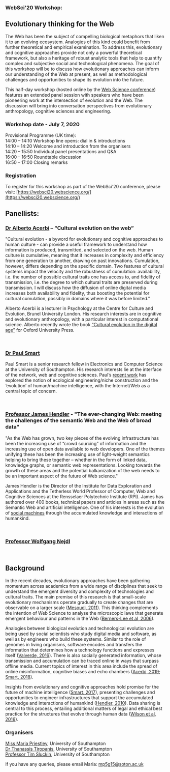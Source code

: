 ### WebSci'20 Workshop:
## Evolutionary thinking for the Web

The Web has been the subject of compelling biological metaphors that liken it to an evolving ecosystem. Analogies of this kind could benefit from further theoretical and empirical examination. To address this, evolutionary and cognitive approaches provide not only a powerful theoretical framework, but also a heritage of robust analytic tools that help to quantify complex and subjective social and technological phenomena. The goal of this workshop will be to discuss how evolutionary approaches can inform our understanding of the Web at present, as well as methodological challenges and opportunities to shape its evolution into the future.   

This half-day workshop (hosted online by the [Web Science conference](https://websci20.webscience.org/)) features an extended panel session with speakers who have been pioneering work at the intersection of evolution and the Web. The discussion will bring into conversation perspectives from evolutionary anthropology, cognitive sciences and engineering.

### Workshop date - July 7, 2020 
Provisional Programme (UK time):   
14:00 – 14:10   Workshop line opens: dial in & introductions   
14:10 – 14:20   Welcome and introduction from the organisers   
14:20 – 15:50   Individual panel presentations and Q&A  
16:00 – 16:50   Roundtable discussion  
16:50 – 17:00   Closing remarks   

### Registration
To register for this workshop as part of the WebSci'20 conference, please visit: [https://websci20.webscience.org/](https://websci20.webscience.org/)


## Panellists:
### [Dr Alberto Acerbi](https://acerbialberto.com/) – “Cultural evolution on the web”
"Cultural evolution - a byword for evolutionary and cognitive approaches to human culture - can provide a useful framework to understand how information is produced, transmitted, and selected on the web. Human culture is cumulative, meaning that it increases in complexity and efficiency from one generation to another, drawing on past innovations. Cumulation, however, differs depending on the specific domain. Two features of cultural systems impact the velocity and the robustness of cumulation: availability, i.e. the number of possible cultural traits one has access to, and fidelity of transmission, i.e. the degree to which cultural traits are preserved during transmission. I will discuss how the diffusion of online digital media increases both availability and fidelity, thus boosting the potential for cultural cumulation, possibly in domains where it was before limited." 

Alberto Acerbi is a lecturer in Psychology at the Centre for Culture and Evolution, Brunel University London. His research interests are in cognitive and evolutionary anthropology, with a particular interest in computational science. Alberto recently wrote the book [“Cultural evolution in the digital age”](https://global.oup.com/academic/product/cultural-evolution-in-the-digital-age-9780198835943?cc=gb&lang=en&) for Oxford University Press.
<p>&nbsp;</p>

### [Dr Paul Smart](http://paulsmart.cognosys.co.uk/)
Paul Smart is a senior research fellow in Electronics and Computer Science at the University of Southampton. His research interests lie at the interface of the network, web and cognitive sciences. Paul’s [recent work](http://paulsmart.cognosys.co.uk/pubs/2017/Machine%20Intelligence%20and%20the%20Social%20Web.pdf?LMCL=ND9E1e) has explored the notion of ecological engineering/niche construction and the ‘evolution’ of human/machine intelligence, with the Internet/Web as a central topic of concern.
<p>&nbsp;</p>

### [Professor James Hendler](https://en.wikipedia.org/wiki/James_Hendler) - "The ever-changing Web: meeting the challenges of the semantic Web and the Web of broad data"
"As the Web has grown, two key pieces of the evolving infrastructure has been the increasing use of “crowd sourcing” of information and the increasing use of open data available to web developers. One of the themes unifying these has been the increasing use of light-weight semantics helping to bring these together – whether in the form of linked data, knowledge graphs, or semantic web representations.  Looking towards the growth of these areas and the potential balkanization of the web needs to be an important aspect of the future of Web science."

James Hendler is the Director of the Institute for Data Exploration and Applications and the Tetherless World Professor of Computer, Web and Cognitive Sciences at the Rensselaer Polytechnic Institute (RPI). James has authored over 400 books, technical papers and articles in areas such as the Semantic Web and artificial intelligence. One of his interests is the evolution of [social machines](https://www.sciencedirect.com/science/article/pii/S0004370209001404) through the accumulated knowledge and interactions of humankind.
<p>&nbsp;</p>

### [Professor Wolfgang Nejdl](https://www.kbs.uni-hannover.de/~nejdl/)
<p>&nbsp;</p>

## Background

In the recent decades, evolutionary approaches have been gathering momentum across academics from a wide range of disciplines that seek to understand the emergent diversity and complexity of technologies and cultural traits. The main premise of this research is that small-scale evolutionary mechanisms operate gradually to create changes that are observable on a larger scale ([Mesoudi, 2011](https://www.amazon.co.uk/Cultural-Evolution-Darwinian-Synthesize-Sciences/dp/0226520447)). This thinking complements the intention of Web Science to analyse the microscopic laws that generate emergent behaviour and patterns in the Web ([Berners-Lee et al, 2006](https://science.sciencemag.org/content/313/5788/769)). 

Analogies between biological evolution and technological evolution are being used by social scientists who study digital media and software, as well as by engineers who build these systems. Similar to the role of genomes in living organisms, software encodes and transfers the information that determines how a technology functions and expresses itself ([Valverde, 2016](https://royalsocietypublishing.org/doi/full/10.1098/rstb.2015.0450)). There is also socially generated information, whose transmission and accumulation can be traced online in ways that surpass offline media. Current topics of interest in this area include the spread of online misinformation, cognitive biases and echo chambers ([Acerbi, 2019](https://www.amazon.co.uk/Cultural-Evolution-Digital-Alberto-Acerbi/dp/0198835949); [Smart, 2018](https://link.springer.com/article/10.1007/s11229-017-1414-z)).

Insights from evolutionary and cognitive approaches hold promise for the future of machine intelligence ([Smart, 2017](http://paulsmart.cognosys.co.uk/pubs/2017/Machine%20Intelligence%20and%20the%20Social%20Web.pdf?LMCL=ND9E1e)), presenting challenges and opportunities to engineer infrastructures that support the accumulated knowledge and interactions of humankind ([Hendler, 2010](https://www.sciencedirect.com/science/article/pii/S0004370209001404)). Data sharing is central to this process, entailing additional matters of legal and ethical best practice for the structures that evolve through human data ([Wilson et al, 2016](https://dl.acm.org/doi/pdf/10.1145/2911187.2914579)).


### Organisers
[Miss Maria Priestley](https://www.ecs.soton.ac.uk/people/mp5g15), University of Southampton  
[Dr Thanassis Tiropanis](https://www.ecs.soton.ac.uk/people/at1o07), University of Southampton  
[Professor Tim Sluckin](https://www.southampton.ac.uk/maths/about/staff/tim.page), University of Southampton  

If you have any queries, please email Maria: mp5g15@soton.ac.uk
